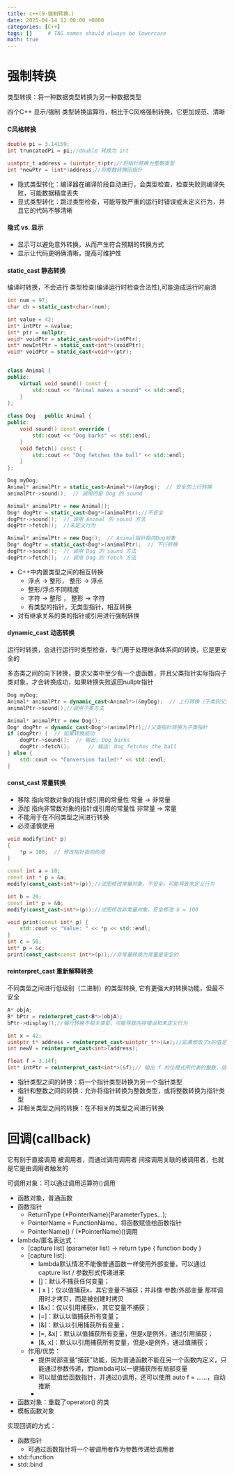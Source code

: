 ```yaml
---
title: c++(9·强制转换，)
date: 2025-04-14 12:00:00 +0800
categories: [C++]
tags: []     # TAG names should always be lowercase
math: true
---
```

# 强制转换

类型转换：将一种数据类型转换为另一种数据类型

四个C++ 显示/强制 类型转换运算符，相比于C风格强制转换，它更加规范、清晰

#### C风格转换

```c++
double pi = 3.14159;
int truncatedPi = pi;//double 转换为 int

uintptr_t address = (uintptr_t)ptr;//将指针转换为整数类型
int *newPtr = (int*)address;//将整数转换回指针
```

* 隐式类型转化：编译器在编译阶段自动进行，会类型检查，检查失败则编译失败，可能数据精度丢失
* 显式类型转化：跳过类型检查，可能导致严重的运行时错误或未定义行为，并且它的代码不够清晰

#### 隐式 vs. 显示

* 显示可以避免意外转换，从而产生符合预期的转换方式
* 显示让代码更明确清晰，提高可维护性

#### static_cast 静态转换

编译时转换，不会进行 类型检查(编译运行时检查合法性),可能造成运行时崩溃

```c++
int num = 97;
char ch = static_cast<char>(num);

int value = 42;
int* intPtr = &value;
int* ptr = nullptr;
void* voidPtr = static_cast<void*>(intPtr);
int* newIntPtr = static_cast<int*>(voidPtr);
void* voidPtr = static_cast<void*>(ptr);


class Animal {
public:
    virtual void sound() const {
        std::cout << "Animal makes a sound" << std::endl;
    }
};
 
class Dog : public Animal {
public:
    void sound() const override {
        std::cout << "Dog barks" << std::endl;
    }
    void fetch() const {
        std::cout << "Dog fetches the ball" << std::endl;
    }
};

Dog myDog;
Animal* animalPtr = static_cast<Animal*>(&myDog);  // 安全的上行转换
animalPtr->sound();  // 调用的是 Dog 的 sound

Animal* animalPtr = new Animal(); 
Dog* dogPtr = static_cast<Dog*>(animalPtr);//不安全
dogPtr->sound();  // 调用 Animal 的 sound 方法
dogPtr->fetch();  //未定义行为

Animal* animalPtr = new Dog();  // Animal指针指向Dog对象
Dog* dogPtr = static_cast<Dog*>(animalPtr);  // 下行转换
dogPtr->sound();  // 调用 Dog 的 sound 方法
dogPtr->fetch();  // 调用 Dog 的 fetch 方法
```

* C++中内置类型之间的相互转换
  * 浮点 -> 整形， 整形 -> 浮点
  * 整形/浮点不同精度
  * 字符 -> 整形 ， 整形 -> 字符
  * 有类型的指针，无类型指针，相互转换
* 对有继承关系的类的指针或引用进行强制转换

#### dynamic_cast 动态转换

运行时转换，会进行运行时类型检查，专门用于处理继承体系间的转换，它是更安全的

多态类之间的向下转换，要求父类中至少有一个虚函数，并且父类指针实际指向子类对象，才会转换成功，如果转换失败返回nullptr指针

```c++
Dog myDog;
Animal* animalPtr = dynamic_cast<Animal*>(&myDog);  // 上行转换（子类到父类）
animalPtr->sound();//调用子类方法

Animal* animalPtr = new Dog();
Dog* dogPtr = dynamic_cast<Dog*>(animalPtr);//父类指针转换为子类指针 
if (dogPtr) {  // 如果转换成功
    dogPtr->sound();  // 输出: Dog barks
    dogPtr->fetch();      // 输出: Dog fetches the ball
} else {
    std::cout << "Conversion failed!" << std::endl;
}

```

#### const_cast 常量转换

* 移除 指向常数对象的指针或引用的常量性     常量 -> 非常量
* 添加 指向非常数对象的指针或引用的常量性   非常量 -> 常量
* 不能用于在不同类型之间进行转换
* 必须谨慎使用

```c++
void modify(int* p) 
{
    *p = 100;  // 修改指针指向的值
}

const int a = 10;
const int * p = &a;
modify(const_cast<int*>(p));//试图修改常量对象，不安全，可能导致未定义行为

int b = 20;  
const int* p = &b;
modify(const_cast<int*>(p));//试图修改非常量对象，安全修改 b = 100

void print(const int* p) {
    std::cout << "Value: " << *p << std::endl;
}
int c = 50;
int* p = &c;
print(const_cast<const int*>(p));//非常量转换为常量是安全的
```

#### reinterpret_cast 重新解释转换

不同类型之间进行低级别（二进制）的类型转换, 它有更强大的转换功能，但最不安全

```c++
A* objA;
B* bPtr = reinterpret_cast<B*>(objA);
bPtr->display();//强行转换不相关类型，可能导致内存错误和未定义行为

int x = 42;
uintptr_t* address = reinterpret_cast<uintptr_t*>(&x);//如果修改了x的值足够大，转换为int，可能会导致非法的内存访问
int newV = reinterpret_cast<int>(address);

float f = 3.14f;
int* intPtr = reinterpret_cast<int*>(&f);// 输出 f 的位模式所代表的整数，结果可能非常难以理解
```

* 指针类型之间的转换：将一个指针类型转换为另一个指针类型
* 指针和整数之间的转换：允许将指针转换为整数类型，或将整数转换为指针类型
* 非相关类型之间的转换：在不相关的类型之间进行转换

# 回调(callback)

它有别于直接调用 被调用者，而通过调用调用者 间接调用关联的被调用者，也就是它是由调用者触发的

可调用对象：可以通过调用运算符()调用

* 函数对象，普通函数
* 函数指针
  * ReturnType (*PointerName)(ParameterTypes...);
  * PointerName = FunctionName，将函数赋值给函数指针
  * PointerName() / (*PointerName)()调用 
* lambda/匿名表达式：
  * [capture list] (parameter list) -> return type { function body }
  * [capture list]: 
    * lambda默认情况不能像普通函数一样使用外部变量，可以通过capture list / 参数形式传递进来
    * []：默认不捕获任何变量；
    * [ x ]：仅以值捕获x，其它变量不捕获；并非像 参数/外部变量 那样调用时才拷贝，而是被创建时拷贝
    * [&x]：仅以引用捕获x，其它变量不捕获；
    * [=]：默认以值捕获所有变量；
    * [&]：默认以引用捕获所有变量；
    * [=, &x]：默认以值捕获所有变量，但是x是例外，通过引用捕获；
    * [&, x]：默认以引用捕获所有变量，但是x是例外，通过值捕获；
  * 作用/优势：
    * 提供局部变量“捕获”功能，因为普通函数不能在另一个函数内定义，只能通过参数传递，而lambda可以一键捕获所有局部变量
    * 可以赋值给函数指针，并通过()调用，还可以使用 auto f = ……，自动推断
    * 
* 函数对象：重载了operator() 的类
* 模板函数对象

实现回调的方式：

* 函数指针
  * 可通过函数指针将一个被调用者作为参数传递给调用者
* std::function
* std::bind
